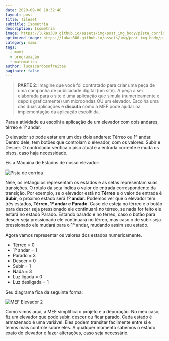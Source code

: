 ```yaml
---
date: 2020-09-08 18:32:40
layout: post
title: Tileset
subtitle: Isometria
description: Isometria
image: https://lukas380.github.io/assets/img/post_img_body/pista_corrida.png
optimized_image: https://lukas380.github.io/assets/img/post_img_body/pista_corrida.png
category: mami
tags:
  - mami
  - programação
  - matemática
author: lucascardosofreitas
paginate: false
---
```


>  <strong>PARTE 2</strong>: Imagine que você foi contratado para criar uma peça de uma campanha de publicidade digital (um site). A peça a ser elaborada para o site é uma aplicação que simula (numericamente e depois graficamente) um microondas OU um elevador. Escolha uma das duas aplicações e <strong>discuta</strong> como a MEF pode ajudar na implementação da aplicação escolhida.

Para a atividade eu escolhi a aplicação de um elevador com dois andares, térreo e 1º andar. 

O elevador só pode estar em um dos dois andares: Térreo ou 1º andar. Dentro dele, tem botões que controlam o elevador, com os valores: Subir e Descer.
O controlador verifica o piso atual e a entrada corrente e muda os pisos, caso haja necessidade.

Eis a Máquina de Estados de nosso elevador:

![Pista de corrida](https://lukas380.github.io/assets/img/post_img_body/pista_corrida.png)

Nele, os retângulos representam os estados e as setas representam suas transições. O rótulo da seta indica o valor de entrada correspondente da transição. Por exemplo, se o elevador está no <strong>Térreo</strong> e o valor de entrada é <strong>Subir</strong>, o próximo estado será <strong>1º andar</strong>. 
Podemos ver que o elevador tem três estados, <strong>Térreo, 1º andar e Parado</strong>. Caso ele esteja no térreo e o botão para descer seja pressionado ele continuará no térreo, se nada for feito ele estará no estado Parado. Estando parado e no térreo, caso o botão para descer seja pressionado ele continuará no térreo, mas caso o de subir seja pressionado ele mudará para o 1º andar, mudando assim seu estado.

Agora vamos representar os valores dos estados numericamente.
* Térreo = 0
* 1º andar = 1
* Parado = 3
* Descer = 0
* Subir = 1
* Nada = 3
* Luz ligada = 0
* Luz desligada = 1

Seu diagrama fica da seguinte forma:

![MEF Elevador 2](https://lukas380.github.io/assets/img/post_img_body/mef_elevador2.png)

Como vimos aqui, a MEF simplifica o projeto e a depuração. No meu caso, fiz um elevador que pode subir, descer ou ficar parado. Cada estado é armazenado é uma variável. Eles podem transitar facilmente entre si e temos mais controle sobre eles. A qualquer momento sabemos o estado exato do elevador e fazer alterações, caso seja necessário.